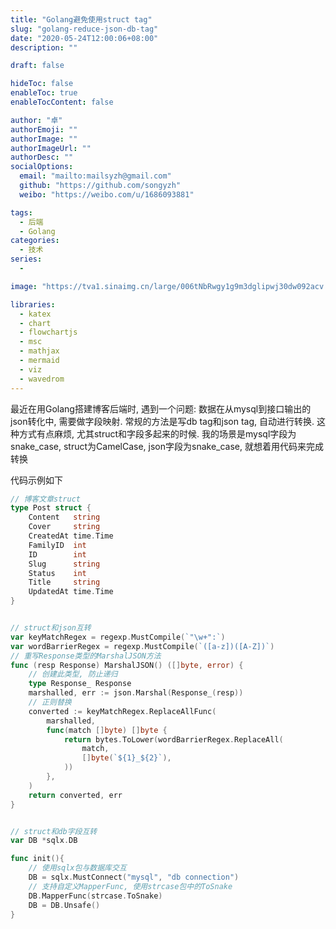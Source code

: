 ```yaml
---
title: "Golang避免使用struct tag"
slug: "golang-reduce-json-db-tag"
date: "2020-05-24T12:00:06+08:00"
description: ""

draft: false

hideToc: false
enableToc: true
enableTocContent: false

author: "卓"
authorEmoji: ""
authorImage: ""
authorImageUrl: ""
authorDesc: ""
socialOptions:
  email: "mailto:mailsyzh@gmail.com"
  github: "https://github.com/songyzh"
  weibo: "https://weibo.com/u/1686093881"

tags:
  - 后端
  - Golang
categories:
  - 技术
series:
  -

image: "https://tva1.sinaimg.cn/large/006tNbRwgy1g9m3dglipwj30dw092acv.jpg"

libraries:
  - katex
  - chart
  - flowchartjs
  - msc
  - mathjax
  - mermaid
  - viz
  - wavedrom
---
```


最近在用Golang搭建博客后端时, 遇到一个问题: 数据在从mysql到接口输出的json转化中, 需要做字段映射. 常规的方法是写db tag和json tag, 自动进行转换. 这种方式有点麻烦, 尤其struct和字段多起来的时候. 我的场景是mysql字段为snake_case, struct为CamelCase, json字段为snake_case, 就想着用代码来完成转换



代码示例如下

```go
// 博客文章struct
type Post struct {
    Content   string
    Cover     string
    CreatedAt time.Time
    FamilyID  int
    ID        int
    Slug      string
    Status    int
    Title     string
    UpdatedAt time.Time
}


// struct和json互转
var keyMatchRegex = regexp.MustCompile(`"\w+":`)
var wordBarrierRegex = regexp.MustCompile(`([a-z])([A-Z])`)
// 重写Response类型的MarshalJSON方法
func (resp Response) MarshalJSON() ([]byte, error) {
    // 创建此类型, 防止递归
    type Response_ Response
    marshalled, err := json.Marshal(Response_(resp))
    // 正则替换
    converted := keyMatchRegex.ReplaceAllFunc(
        marshalled,
        func(match []byte) []byte {
            return bytes.ToLower(wordBarrierRegex.ReplaceAll(
                match,
                []byte(`${1}_${2}`),
            ))
        },
    )
    return converted, err
}


// struct和db字段互转
var DB *sqlx.DB

func init(){
    // 使用sqlx包与数据库交互
    DB = sqlx.MustConnect("mysql", "db connection")
    // 支持自定义MapperFunc, 使用strcase包中的ToSnake
    DB.MapperFunc(strcase.ToSnake)
    DB = DB.Unsafe()
}
```

